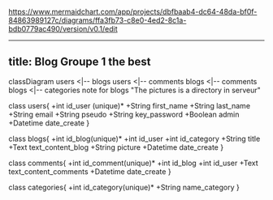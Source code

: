<https://www.mermaidchart.com/app/projects/dbfbaab4-dc64-48da-bf0f-84863989127c/diagrams/ffa3fb73-c8e0-4ed2-8c1a-bdb0779ac490/version/v0.1/edit>


---

title: Blog Groupe 1 the best
---

classDiagram
users  <|-- blogs
users  <|-- comments
blogs  <|-- comments
blogs  <|-- categories
note for blogs "The pictures is a directory in serveur"

   class users{
    +int id_user (unique)*
    +String first_name
    +String last_name
    +String email
    +String pseudo
    +String key_password
    +Boolean admin
    +Datetime date_create
   }

   class blogs{
    +int id_blog(unique)*
    +int id_user
    +int id_category
    +String title
    +Text text_content_blog
    +String picture
    +Datetime date_create
   }

   class comments{
    +int id_comment(unique)*
    +int id_blog
    +int id_user
    +Text text_content_comments
    +Datetime date_create
   }

   class categories{
    +int id_category(unique)*
    +String name_category
   }
